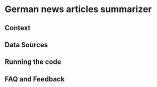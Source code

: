 # German news articles summarizer
## Context
## Data Sources
## Running the code
## FAQ and Feedback

